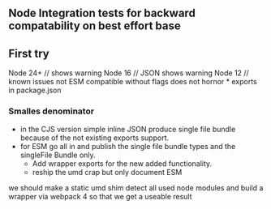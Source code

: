 ## Node Integration tests for backward compatability on best effort base

## First try 
Node 24+ // shows warning
Node 16  // JSON shows warning
Node 12 // known issues not ESM compatible without flags does not hornor * exports in package.json

### Smalles denominator
- in the CJS version simple inline JSON produce single file bundle because of the not existing exports support.
- for ESM go all in and publish the single file bundle types and the singleFile Bundle only.
  - Add wrapper exports for the new added functionality.
  - reship the umd crap but only document ESM


we should make a static umd shim detect all used node modules and build a wrapper via webpack 4 so that we get a useable result
